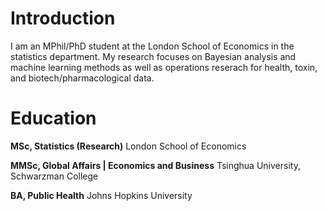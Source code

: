 # Introduction

I am an MPhil/PhD student at the London School of Economics in the statistics department. My research focuses on Bayesian analysis and machine learning methods as well as operations reserach for health, toxin, and biotech/pharmacological data.

# Education

**MSc, Statistics (Research)** London School of Economics

**MMSc, Global Affairs | Economics and Business** Tsinghua University, Schwarzman College

**BA, Public Health** Johns Hopkins University
